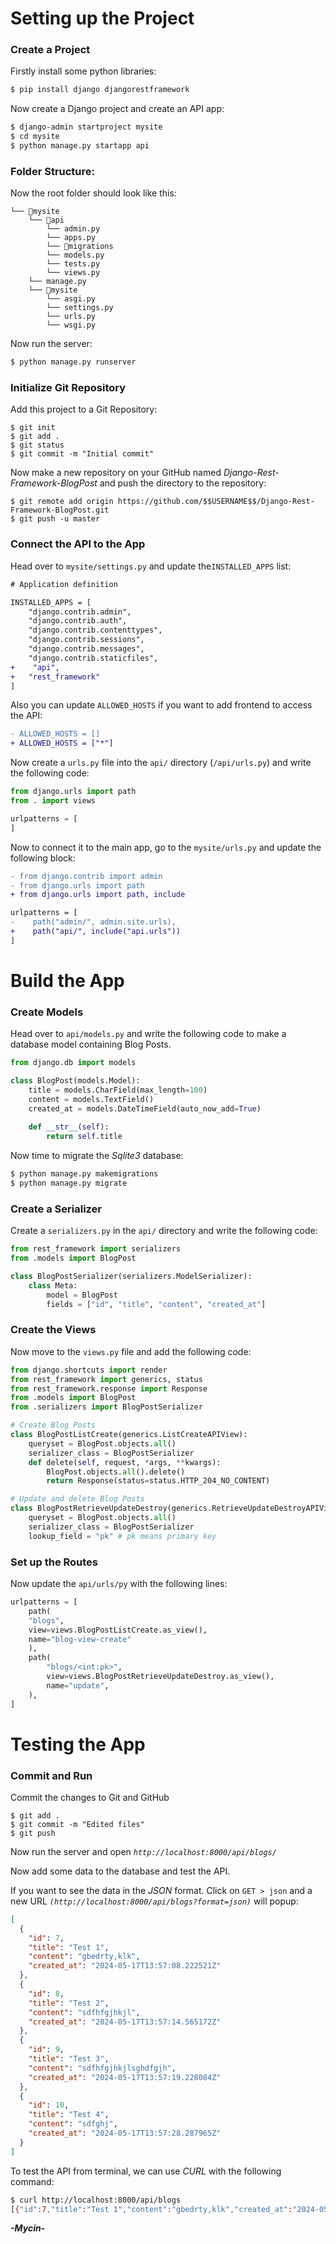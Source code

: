 # Setting up the Project
### Create a Project

Firstly install some python libraries:
```bash
$ pip install django djangorestframework
```

Now create a Django project and create an API app:
```bash
$ django-admin startproject mysite
$ cd mysite
$ python manage.py startapp api
```

### Folder Structure: 

Now the root folder should look like this:
```
└── 📁mysite
    └── 📁api
        └── admin.py
        └── apps.py
        └── 📁migrations
        └── models.py
        └── tests.py
        └── views.py
    └── manage.py
    └── 📁mysite
        └── asgi.py
        └── settings.py
        └── urls.py
        └── wsgi.py
```
 Now run the server:
 ```bash
 $ python manage.py runserver
```

### Initialize Git Repository

Add this project to a Git Repository:
```git 
$ git init
$ git add .
$ git status
$ git commit -m "Initial commit"
```

Now make a new repository on your GitHub named *Django-Rest-Framework-BlogPost* and push the directory to the repository:
```git
$ git remote add origin https://github.com/$$USERNAME$$/Django-Rest-Framework-BlogPost.git
$ git push -u master
```

### Connect the API to the App

Head over to `mysite/settings.py` and update the`INSTALLED_APPS` list:
```diff 
# Application definition

INSTALLED_APPS = [
    "django.contrib.admin",
    "django.contrib.auth",
    "django.contrib.contenttypes",
    "django.contrib.sessions",
    "django.contrib.messages",
    "django.contrib.staticfiles",
+    "api",
+   "rest_framework"
]
```

Also you can update `ALLOWED_HOSTS` if you want to add frontend to access the API:
```diff
- ALLOWED_HOSTS = []
+ ALLOWED_HOSTS = ["*"]
```

Now create a `urls.py` file into the `api/` directory (`/api/urls.py`) and write the following code:
```python 
from django.urls import path
from . import views

urlpatterns = [
]
```

Now to connect it to the main app, go to the `mysite/urls.py` and update the following block:
``` diff
- from django.contrib import admin
- from django.urls import path
+ from django.urls import path, include

urlpatterns = [
-    path("admin/", admin.site.urls),
+    path("api/", include("api.urls"))
]
```

# Build the App
### Create Models

Head over to `api/models.py` and write the following code to make a database model containing Blog Posts.
```python
from django.db import models

class BlogPost(models.Model):
    title = models.CharField(max_length=100)
    content = models.TextField()
    created_at = models.DateTimeField(auto_now_add=True)
    
    def __str__(self):
        return self.title
```

Now time to migrate the *Sqlite3* database:
```bash
$ python manage.py makemigrations
$ python manage.py migrate
```

### Create a Serializer

Create a `serializers.py` in the `api/` directory and write the following code: 
```python
from rest_framework import serializers
from .models import BlogPost

class BlogPostSerializer(serializers.ModelSerializer):
    class Meta:
        model = BlogPost
        fields = ["id", "title", "content", "created_at"]
```

### Create the Views

Now move to the `views.py` file and add the following code:
```python 
from django.shortcuts import render
from rest_framework import generics, status
from rest_framework.response import Response
from .models import BlogPost
from .serializers import BlogPostSerializer

# Create Blog Posts
class BlogPostListCreate(generics.ListCreateAPIView):
    queryset = BlogPost.objects.all()
    serializer_class = BlogPostSerializer
    def delete(self, request, *args, **kwargs):
        BlogPost.objects.all().delete()
        return Response(status=status.HTTP_204_NO_CONTENT)

# Update and delete Blog Posts
class BlogPostRetrieveUpdateDestroy(generics.RetrieveUpdateDestroyAPIView):
    queryset = BlogPost.objects.all()
    serializer_class = BlogPostSerializer
    lookup_field = "pk" # pk means primary key
```

### Set up the Routes

Now update the `api/urls/py` with the following lines: 
```python 
urlpatterns = [
    path(
    "blogs", 
    view=views.BlogPostListCreate.as_view(), 
    name="blog-view-create"
    ),
    path(
        "blogs/<int:pk>",
        view=views.BlogPostRetrieveUpdateDestroy.as_view(),
        name="update",
    ),
]
```

# Testing the App
### Commit and Run

Commit the changes to Git and GitHub 
```git
$ git add .
$ git commit -m "Edited files"
$ git push
```

Now run the server and open *`http://localhost:8000/api/blogs/`* 

Now add some data to the database and test the API.

If you want to see the data in the *JSON* format. Click on `GET > json` and a new URL  *`(http://localhost:8000/api/blogs?format=json)`* will popup:
```json
[
  {
    "id": 7,
    "title": "Test 1",
    "content": "gbedrty,klk",
    "created_at": "2024-05-17T13:57:08.222521Z"
  },
  {
    "id": 8,
    "title": "Test 2",
    "content": "sdfhfgjhkjl",
    "created_at": "2024-05-17T13:57:14.565172Z"
  },
  {
    "id": 9,
    "title": "Test 3",
    "content": "sdfhfgjhkjlsghdfgjh",
    "created_at": "2024-05-17T13:57:19.228084Z"
  },
  {
    "id": 10,
    "title": "Test 4",
    "content": "sdfghj",
    "created_at": "2024-05-17T13:57:28.287965Z"
  }
]
```

To test the API from terminal, we can use *CURL* with the following command:
``` bash 
$ curl http://localhost:8000/api/blogs
[{"id":7,"title":"Test 1","content":"gbedrty,klk","created_at":"2024-05-17T13:57:08.222521Z"},{"id":8,"title":"Test 2","content":"sdfhfgjhkjl","created_at":"2024-05-17T13:57:14.565172Z"},{"id":9,"title":"Test 3","content":"sdfhfgjhkjlsghdfgjh","created_at":"2024-05-17T13:57:19.228084Z"},{"id":10,"title":"Test 4","content":"sdfghj","created_at":"2024-05-17T13:57:28.287965Z"}]
```


***-Mycin-***
